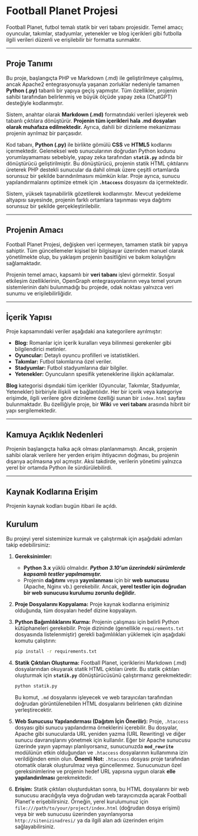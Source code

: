 # Football Planet Projesi

Football Planet, futbol temalı statik bir veri tabanı projesidir. Temel amacı; oyuncular, takımlar, stadyumlar, yetenekler ve blog içerikleri gibi futbolla ilgili verileri düzenli ve erişilebilir bir formatta sunmaktır.

---

## Proje Tanımı

Bu proje, başlangıçta PHP ve Markdown (.md) ile geliştirilmeye çalışılmış, ancak Apache2 entegrasyonuyla yaşanan zorluklar nedeniyle tamamen **Python (.py)** tabanlı bir yapıya geçiş yapmıştır. Tüm özellikler, projenin sahibi tarafından belirlenmiş ve büyük ölçüde yapay zeka (ChatGPT) desteğiyle kodlanmıştır.

Sistem, anahtar olarak **Markdown (.md)** formatındaki verileri işleyerek web tabanlı çıktılara dönüştürür. **Projenin tüm içerikleri hala .md dosyaları olarak muhafaza edilmektedir.** Ayrıca, dahili bir dizinleme mekanizması projenin ayrılmaz bir parçasıdır.

Kod tabanı, **Python (.py)** ile birlikte gömülü **CSS** ve **HTML5** kodlarını içermektedir. Geleneksel web sunucularının doğrudan Python kodunu yorumlayamaması sebebiyle, yapay zeka tarafından **`statik.py`** adında bir dönüştürücü geliştirilmiştir. Bu dönüştürücü, projenin statik HTML çıktılarını üreterek PHP destekli sunucular da dahil olmak üzere çeşitli ortamlarda sorunsuz bir şekilde barındırılmasını mümkün kılar. Proje ayrıca, sunucu yapılandırmalarını optimize etmek için **`.htaccess`** dosyasını da içermektedir.

Sistem, yüksek taşınabilirlik gözetilerek kodlanmıştır. Mevcut yedekleme altyapısı sayesinde, projenin farklı ortamlara taşınması veya dağıtımı sorunsuz bir şekilde gerçekleştirilebilir.

---

## Projenin Amacı

Football Planet Projesi, değişken veri içermeyen, tamamen statik bir yapıya sahiptir. Tüm güncellemeler kişisel bir bilgisayar üzerinden manuel olarak yönetilmekte olup, bu yaklaşım projenin basitliğini ve bakım kolaylığını sağlamaktadır.

Projenin temel amacı, kapsamlı bir **veri tabanı** işlevi görmektir. Sosyal etkileşim özelliklerinin, OpenGraph entegrasyonlarının veya temel yorum sistemlerinin dahi bulunmadığı bu projede, odak noktası yalnızca veri sunumu ve erişilebilirliğidir.

---

## İçerik Yapısı

Proje kapsamındaki veriler aşağıdaki ana kategorilere ayrılmıştır:

* **Blog:** Romanlar için içerik kuralları veya bilinmesi gerekenler gibi bilgilendirici metinler.
* **Oyuncular:** Detaylı oyuncu profilleri ve istatistikleri.
* **Takımlar:** Futbol takımlarına özel veriler.
* **Stadyumlar:** Futbol stadyumlarına dair bilgiler.
* **Yetenekler:** Oyuncuların spesifik yeteneklerine ilişkin açıklamalar.

**Blog** kategorisi dışındaki tüm içerikler (Oyuncular, Takımlar, Stadyumlar, Yetenekler) birbiriyle ilişkili ve bağlantılıdır. Her bir içerik veya kategoriye erişimde, ilgili verilere göre dizinleme özelliği sunan bir `index.html` sayfası bulunmaktadır. Bu özelliğiyle proje, bir **Wiki** ve **veri tabanı** arasında hibrit bir yapı sergilemektedir.

---

## Kamuya Açıklık Nedenleri

Projenin başlangıçta halka açık olması planlanmamıştı. Ancak, projenin sahibi olarak verilere her yerden erişim ihtiyacının doğması, bu projenin dışarıya açılmasına yol açmıştır. Aksi takdirde, verilerin yönetimi yalnızca yerel bir ortamda Python ile sürdürülebilirdi.

---

## Kaynak Kodlarına Erişim

Projenin kaynak kodları bugün itibari ile açıldı.

## Kurulum

Bu projeyi yerel sisteminize kurmak ve çalıştırmak için aşağıdaki adımları takip edebilirsiniz:

1.  **Gereksinimler:**
    * **Python 3.x** yüklü olmalıdır. ***Python 3.10'un üzerindeki sürümlerde kapsamlı testler yapılmamıştır.***
    * Projenin **dağıtımı** veya **yayınlanması** için bir **web sunucusu** (Apache, Nginx vb.) gerekebilir. Ancak, **yerel testler için doğrudan bir web sunucusu kurulumu zorunlu değildir.**

2.  **Proje Dosyalarını Kopyalama:**
    Proje kaynak kodlarına erişiminiz olduğunda, tüm dosyaları hedef dizine kopyalayın. 

3.  **Python Bağımlılıklarını Kurma:**
    Projenin çalışması için belirli Python kütüphaneleri gerekebilir. Proje dizininde (genellikle `requirements.txt` dosyasında listelenmiştir) gerekli bağımlılıkları yüklemek için aşağıdaki komutu çalıştırın:
    ```bash
    pip install -r requirements.txt
    ```

4.  **Statik Çıktıları Oluşturma:**
    Football Planet, içeriklerini Markdown (.md) dosyalarından okuyarak statik HTML çıktıları üretir. Bu statik çıktıları oluşturmak için **`statik.py`** dönüştürücüsünü çalıştırmanız gerekmektedir:
    ```bash
    python statik.py
    ```
    Bu komut, `.md` dosyalarını işleyecek ve web tarayıcıları tarafından doğrudan görüntülenebilen HTML dosyalarını belirlenen çıktı dizinine yerleştirecektir.

5.  **Web Sunucusu Yapılandırması (Dağıtım İçin Önerilir):**
    Proje, `.htaccess` dosyası gibi sunucu yapılandırma örneklerini içerebilir. Bu dosyalar, Apache gibi sunucularda URL yeniden yazma (URL Rewriting) ve diğer sunucu davranışlarını yönetmek için kullanılır. Eğer bir Apache sunucusu üzerinde yayın yapmayı planlıyorsanız, sunucunuzda **`mod_rewrite`** modülünün etkin olduğundan ve `.htaccess` dosyalarının kullanımına izin verildiğinden emin olun.
    **Önemli Not:** `.htaccess` dosyası proje tarafından otomatik olarak oluşturulmaz veya güncellenmez. Sunucunuzun özel gereksinimlerine ve projenin hedef URL yapısına uygun olarak **elle yapılandırılması** gerekmektedir.

6.  **Erişim:**
    Statik çıktıları oluşturduktan sonra, bu HTML dosyalarını bir web sunucusu aracılığıyla veya doğrudan web tarayıcınızda açarak Football Planet'e erişebilirsiniz. Örneğin, yerel kurulumunuz için `file:///path/to/your/project/index.html` (doğrudan dosya erişimi) veya bir web sunucusu üzerinden yayınlanıyorsa `http://sitenizinadresi/` ya da ilgili alan adı üzerinden erişim sağlayabilirsiniz.